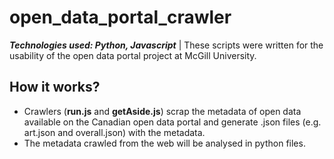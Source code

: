 # open_data_portal_crawler
***Technologies used: Python, Javascript*** | These scripts were written for the usability of the open data portal project at McGill University.

## How it works?
- Crawlers (**run.js** and **getAside.js**) scrap the metadata of open data available on the Canadian open data portal and generate .json files (e.g. art.json and overall.json) with the metadata.
- The metadata crawled from the web will be analysed in python files. 
